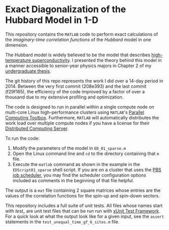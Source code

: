 # Exact Diagonalization of the Hubbard Model in 1-D

This repository contains the `MATLAB` code to perform exact calculations of the *imaginary-time correlation functions* of the *Hubbard* model in one dimension.

The Hubbard model is widely believed to be the model that describes [high-temperature superconductivity](https://en.wikipedia.org/wiki/High-temperature_superconductivity). I presented the theory behind this model in a manner accessible to senior-year physics majors in Chapter 2 of my [undergraduate thesis](http://www.huynguyen.io/Reed-thesis).

The git history of this repo represents the work I did over a 14-day period in 2014. Between the very first commit (208e393) and the last commit (f29f165), the efficiency of the code improved by a factor of over a thousand due to my extensive profiling and optimization.

The code is designed to run in parallel within a single compute node on multi-core Linux high-performance clusters using `MATLAB`'s [Parallel Computing Toolbox](http://www.mathworks.com/products/parallel-computing/). Furthermore, `MATLAB` will automatically distributes the work load over multiple compute nodes if you have a license for their [Distributed Computing Server](http://www.mathworks.com/products/distriben/).

To run the code:

1. Modify the parameters of the model in `ED_01_sparse.m`
2. Open the Linux command line and `cd` to the directory containing that `m` file.
3. Execute the `matlab` command as shown in the example in the `EDScript01_sparse` shell script. If you are on a cluster that uses the [PBS job scheduler](http://www.arc.ox.ac.uk/content/pbs), you may find the scheduler configuration options included as comments in the beginning of that file helpful.

The output is a `mat` file containing 2 square matrices whose entries are the values of the correlation functions for the spin-up and spin-down sectors.

This repository includes a full suite of unit tests. All files whose names start with *test_* are unit test files that can be run run with [xUnit Test Framework](http://www.mathworks.com/matlabcentral/fileexchange/22846-matlab-xunit-test-framework/content/matlab_xunit_3_1_1/xunit/assertEqual.m). For a quick look at what the output look like for a given input, see the `assert` statements in the `test_unequal_time_gf_6_sites.m` file.


